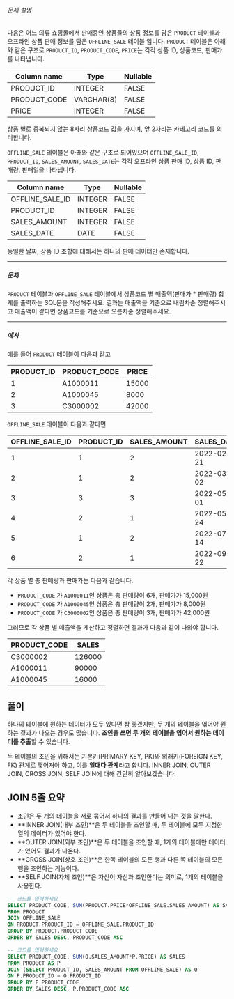 ###### 문제 설명

다음은 어느 의류 쇼핑몰에서 판매중인 상품들의 상품 정보를 담은 `PRODUCT` 테이블과 오프라인 상품 판매 정보를 담은 `OFFLINE_SALE` 테이블 입니다. `PRODUCT` 테이블은 아래와 같은 구조로 `PRODUCT_ID`, `PRODUCT_CODE`, `PRICE`는 각각 상품 ID, 상품코드, 판매가를 나타냅니다.

| Column name  | Type       | Nullable |
| ------------ | ---------- | -------- |
| PRODUCT_ID   | INTEGER    | FALSE    |
| PRODUCT_CODE | VARCHAR(8) | FALSE    |
| PRICE        | INTEGER    | FALSE    |

상품 별로 중복되지 않는 8자리 상품코드 값을 가지며, 앞 2자리는 카테고리 코드를 의미합니다.

`OFFLINE_SALE` 테이블은 아래와 같은 구조로 되어있으며 `OFFLINE_SALE_ID`, `PRODUCT_ID`, `SALES_AMOUNT`, `SALES_DATE`는 각각 오프라인 상품 판매 ID, 상품 ID, 판매량, 판매일을 나타냅니다.

| Column name     | Type    | Nullable |
| --------------- | ------- | -------- |
| OFFLINE_SALE_ID | INTEGER | FALSE    |
| PRODUCT_ID      | INTEGER | FALSE    |
| SALES_AMOUNT    | INTEGER | FALSE    |
| SALES_DATE      | DATE    | FALSE    |

동일한 날짜, 상품 ID 조합에 대해서는 하나의 판매 데이터만 존재합니다.

------

##### 문제

`PRODUCT` 테이블과 `OFFLINE_SALE` 테이블에서 상품코드 별 매출액(판매가 * 판매량) 합계를 출력하는 SQL문을 작성해주세요. 결과는 매출액을 기준으로 내림차순 정렬해주시고 매출액이 같다면 상품코드를 기준으로 오름차순 정렬해주세요.

------

##### 예시

예를 들어 `PRODUCT` 테이블이 다음과 같고

| PRODUCT_ID | PRODUCT_CODE | PRICE |
| ---------- | ------------ | ----- |
| 1          | A1000011     | 15000 |
| 2          | A1000045     | 8000  |
| 3          | C3000002     | 42000 |

`OFFLINE_SALE` 테이블이 다음과 같다면

| OFFLINE_SALE_ID | PRODUCT_ID | SALES_AMOUNT | SALES_DATE |
| --------------- | ---------- | ------------ | ---------- |
| 1               | 1          | 2            | 2022-02-21 |
| 2               | 1          | 2            | 2022-03-02 |
| 3               | 3          | 3            | 2022-05-01 |
| 4               | 2          | 1            | 2022-05-24 |
| 5               | 1          | 2            | 2022-07-14 |
| 6               | 2          | 1            | 2022-09-22 |

각 상품 별 총 판매량과 판매가는 다음과 같습니다.

- `PRODUCT_CODE` 가 `A1000011`인 상품은 총 판매량이 6개, 판매가가 15,000원
- `PRODUCT_CODE` 가 `A1000045`인 상품은 총 판매량이 2개, 판매가가 8,000원
- `PRODUCT_CODE` 가 `C3000002`인 상품은 총 판매량이 3개, 판매가가 42,000원

그러므로 각 상품 별 매출액을 계산하고 정렬하면 결과가 다음과 같이 나와야 합니다.

| PRODUCT_CODE | SALES  |
| ------------ | ------ |
| C3000002     | 126000 |
| A1000011     | 90000  |
| A1000045     | 16000  |



## 풀이

하나의 테이블에 원하는 데이터가 모두 있다면 참 좋겠지만, 두 개의 테이블을 엮어야 원하는 결과가 나오는 경우도 많습니다. **조인을 쓰면 두 개의 테이블을 엮어서 원하는 데이터를 추출**할 수 있습니다.

두 테이블의 조인을 위해서는 기본키(PRIMARY KEY, PK)와 외래키(FOREIGN KEY, FK) 관계로 맺어져야 하고, 이를 **일대다 관계**라고 합니다. INNER JOIN, OUTER JOIN, CROSS JOIN, SELF JOIN에 대해 간단히 알아보겠습니다. 



## **JOIN 5줄 요약**

- 조인은 두 개의 테이블을 서로 묶어서 하나의 결과를 만들어 내는 것을 말한다.
- **INNER JOIN(내부 조인)**은 두 테이블을 조인할 때, 두 테이블에 모두 지정한 열의 데이터가 있어야 한다.
- **OUTER JOIN(외부 조인)**은 두 테이블을 조인할 때, 1개의 테이블에만 데이터가 있어도 결과가 나온다.
- **CROSS JOIN(상호 조인)**은 한쪽 테이블의 모든 행과 다른 쪽 테이블의 모든 행을 조인하는 기능이다.
- **SELF JOIN(자체 조인)**은 자신이 자신과 조인한다는 의미로, 1개의 테이블을 사용한다.



```sql
-- 코드를 입력하세요
SELECT PRODUCT_CODE, SUM(PRODUCT.PRICE*OFFLINE_SALE.SALES_AMOUNT) AS SALES
FROM PRODUCT 
JOIN OFFLINE_SALE
ON PRODUCT.PRODUCT_ID = OFFLINE_SALE.PRODUCT_ID
GROUP BY PRODUCT.PRODUCT_CODE
ORDER BY SALES DESC, PRODUCT_CODE ASC
```



```sql
-- 코드를 입력하세요
SELECT PRODUCT_CODE, SUM(O.SALES_AMOUNT*P.PRICE) AS SALES
FROM PRODUCT AS P
JOIN (SELECT PRODUCT_ID, SALES_AMOUNT FROM OFFLINE_SALE) AS O
ON P.PRODUCT_ID = O.PRODUCT_ID
GROUP BY P.PRODUCT_CODE
ORDER BY SALES DESC, P.PRODUCT_CODE ASC
```


